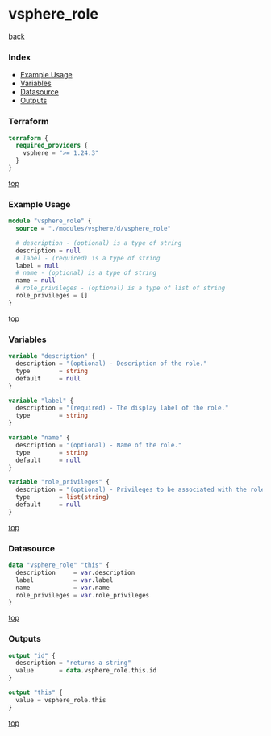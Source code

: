 # vsphere_role

[back](../vsphere.md)

### Index

- [Example Usage](#example-usage)
- [Variables](#variables)
- [Datasource](#datasource)
- [Outputs](#outputs)

### Terraform

```terraform
terraform {
  required_providers {
    vsphere = ">= 1.24.3"
  }
}
```

[top](#index)

### Example Usage

```terraform
module "vsphere_role" {
  source = "./modules/vsphere/d/vsphere_role"

  # description - (optional) is a type of string
  description = null
  # label - (required) is a type of string
  label = null
  # name - (optional) is a type of string
  name = null
  # role_privileges - (optional) is a type of list of string
  role_privileges = []
}
```

[top](#index)

### Variables

```terraform
variable "description" {
  description = "(optional) - Description of the role."
  type        = string
  default     = null
}

variable "label" {
  description = "(required) - The display label of the role."
  type        = string
}

variable "name" {
  description = "(optional) - Name of the role."
  type        = string
  default     = null
}

variable "role_privileges" {
  description = "(optional) - Privileges to be associated with the role"
  type        = list(string)
  default     = null
}
```

[top](#index)

### Datasource

```terraform
data "vsphere_role" "this" {
  description     = var.description
  label           = var.label
  name            = var.name
  role_privileges = var.role_privileges
}
```

[top](#index)

### Outputs

```terraform
output "id" {
  description = "returns a string"
  value       = data.vsphere_role.this.id
}

output "this" {
  value = vsphere_role.this
}
```

[top](#index)